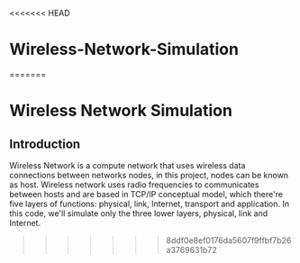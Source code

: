<<<<<<< HEAD
# Wireless-Network-Simulation
=======
# Wireless Network Simulation

## Introduction

Wireless Network is a compute network that uses wireless data connections between networks nodes, in this project, nodes can be known as host. Wireless network uses radio frequencies to communicates between hosts and are based in TCP/IP conceptual model, which there're five layers of functions: physical, link, Internet, transport and application. In this code, we'll simulate only the three lower layers, physical, link and Internet.
>>>>>>> 8ddf0e8ef0176da5607f9ffbf7b26a3769631b72
